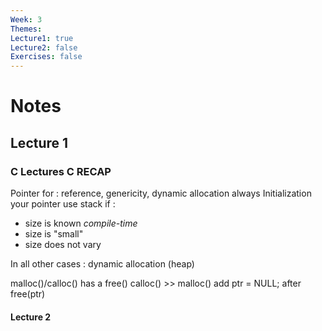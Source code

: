 ```yaml
---
Week: 3
Themes: 
Lecture1: true
Lecture2: false
Exercises: false
---
```


  

# Notes



## Lecture 1
### C Lectures C RECAP
Pointer for : reference, genericity, dynamic allocation
always Initialization your pointer
use stack if :
- size is known *compile-time* 
- size is "small"
- size does not vary

In all other cases : dynamic allocation (heap)


malloc()/calloc() has a free()
calloc() >> malloc()
add ptr = NULL; after free(ptr)









  

#### Lecture 2

